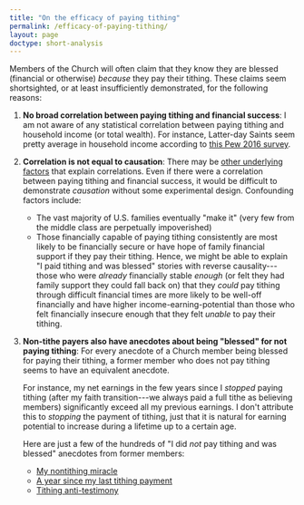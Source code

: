 ```yaml
---
title: "On the efficacy of paying tithing"
permalink: /efficacy-of-paying-tithing/
layout: page
doctype: short-analysis
---
```


Members of the Church will often claim that they know they are blessed (financial or otherwise) *because* they pay their tithing.  These claims seem shortsighted, or at least insufficiently demonstrated, for the following reasons:

1. **No broad correlation between paying tithing and financial success**:  I am not aware of any statistical correlation between paying tithing and household income (or total wealth).  For instance, Latter-day Saints seem pretty average in household income according to [this Pew 2016 survey](https://www.pewresearch.org/fact-tank/2016/10/11/how-income-varies-among-u-s-religious-groups/).

1. **Correlation is not equal to causation**:  There may be [other underlying factors](https://towardsdatascience.com/why-correlation-does-not-imply-causation-5b99790df07e) that explain correlations. Even if there were a correlation between paying tithing and financial success, it would be difficult to demonstrate *causation* without some experimental design.  Confounding factors include:

    * The vast majority of U.S. families eventually "make it" (very few from the middle class are perpetually impoverished)
    * Those financially capable of paying tithing consistently are most likely to be financially secure or have hope of family financial support if they pay their tithing.  Hence, we might be able to explain "I paid tithing and was blessed" stories with reverse causality---those who were *already* financially stable *enough* (or felt they had family support they could fall back on) that they *could* pay tithing through difficult financial times are more likely to be well-off financially and have higher income-earning-potential than those who felt financially insecure enough that they felt *unable* to pay their tithing.

1. **Non-tithe payers also have anecdotes about being "blessed" for not paying tithing**:  For every anecdote of a Church member being blessed for paying their tithing, a former member who does not pay tithing seems to have an equivalent anecdote.

    For instance, my net earnings in the few years since I *stopped* paying tithing (after my faith transition---we always paid a full tithe as believing members) significantly exceed all my previous earnings.  I don't attribute this to *stopping* the payment of tithing, just that it is natural for earning potential to increase during a lifetime up to a certain age.

    Here are just a few of the hundreds of "I did *not* pay tithing and was blessed" anecdotes from former members:
    * [My nontithing miracle](https://www.reddit.com/r/exmormon/comments/hf66x6/my_nontithing_miracle/)
    * [A year since my last tithing payment](https://www.reddit.com/r/exmormon/comments/fgozkx/a_year_since_my_last_tithing_payment_and_i_still/)
    * [Tithing anti-testimony](https://www.reddit.com/r/exmormon/comments/gpjzjm/tithing_antitestimony/)
